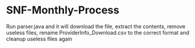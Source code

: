 # SNF-Monthly-Process

Run parser.java and it will download the file, extract the contents, remove useless files, rename ProviderInfo_Download.csv to the correct format and cleanup useless files again
